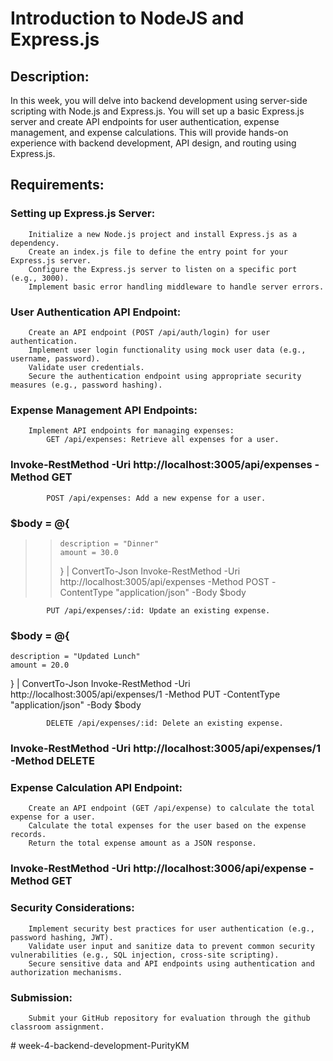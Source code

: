 # Introduction to NodeJS and Express.js 

## Description:
In this week, you will delve into backend development using server-side scripting with Node.js and Express.js. You will set up a basic Express.js server and create API endpoints for user authentication, expense management, and expense calculations. This will provide hands-on experience with backend development, API design, and routing using Express.js.

## Requirements:

### Setting up Express.js Server:
        Initialize a new Node.js project and install Express.js as a dependency.
        Create an index.js file to define the entry point for your Express.js server.
        Configure the Express.js server to listen on a specific port (e.g., 3000).
        Implement basic error handling middleware to handle server errors.

### User Authentication API Endpoint:
        Create an API endpoint (POST /api/auth/login) for user authentication.
        Implement user login functionality using mock user data (e.g., username, password).
        Validate user credentials.
        Secure the authentication endpoint using appropriate security measures (e.g., password hashing).

### Expense Management API Endpoints:
        Implement API endpoints for managing expenses:
            GET /api/expenses: Retrieve all expenses for a user.
### Invoke-RestMethod -Uri http://localhost:3005/api/expenses -Method GET

            POST /api/expenses: Add a new expense for a user.
### $body = @{
>>     description = "Dinner"
>>     amount = 30.0
>> } | ConvertTo-Json
>> Invoke-RestMethod -Uri http://localhost:3005/api/expenses -Method POST -ContentType "application/json" -Body $body
>>

            PUT /api/expenses/:id: Update an existing expense.
### $body = @{
    description = "Updated Lunch"
    amount = 20.0
} | ConvertTo-Json
Invoke-RestMethod -Uri http://localhost:3005/api/expenses/1 -Method PUT -ContentType "application/json" -Body $body

            DELETE /api/expenses/:id: Delete an existing expense.
### Invoke-RestMethod -Uri http://localhost:3005/api/expenses/1 -Method DELETE

### Expense Calculation API Endpoint:
        Create an API endpoint (GET /api/expense) to calculate the total expense for a user.
        Calculate the total expenses for the user based on the expense records.
        Return the total expense amount as a JSON response.

### Invoke-RestMethod -Uri http://localhost:3006/api/expense -Method GET 

### Security Considerations:
        Implement security best practices for user authentication (e.g., password hashing, JWT).
        Validate user input and sanitize data to prevent common security vulnerabilities (e.g., SQL injection, cross-site scripting).
        Secure sensitive data and API endpoints using authentication and authorization mechanisms.

### 

### Submission:
        Submit your GitHub repository for evaluation through the github classroom assignment.
#   w e e k - 4 - b a c k e n d - d e v e l o p m e n t - P u r i t y K M 
 
 